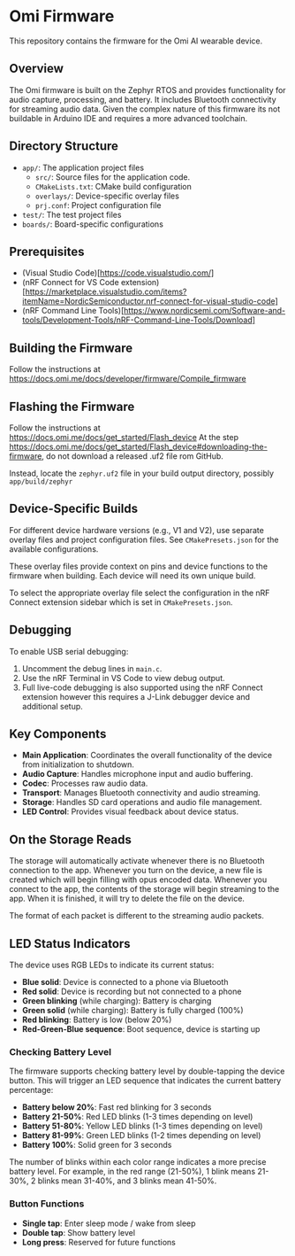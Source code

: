 # Omi Firmware

This repository contains the firmware for the Omi AI wearable device.

## Overview

The Omi firmware is built on the Zephyr RTOS and provides functionality for audio capture, processing, and battery. It includes Bluetooth connectivity for streaming audio data. Given the complex nature of this firmware its not buildable in Arduino IDE and requires a more advanced toolchain.

## Directory Structure

- `app/`: The application project files
    - `src/`: Source files for the application code.
    - `CMakeLists.txt`: CMake build configuration
    - `overlays/`: Device-specific overlay files
    - `prj.conf`: Project configuration file
- `test/`: The test project files
- `boards/`: Board-specific configurations

## Prerequisites

- (Visual Studio Code)[https://code.visualstudio.com/]
- (nRF Connect for VS Code extension)[https://marketplace.visualstudio.com/items?itemName=NordicSemiconductor.nrf-connect-for-visual-studio-code]
- (nRF Command Line Tools)[https://www.nordicsemi.com/Software-and-tools/Development-Tools/nRF-Command-Line-Tools/Download]

## Building the Firmware

Follow the instructions at https://docs.omi.me/docs/developer/firmware/Compile_firmware

## Flashing the Firmware

Follow the instructions at https://docs.omi.me/docs/get_started/Flash_device
At the step https://docs.omi.me/docs/get_started/Flash_device#downloading-the-firmware, do not download a released .uf2 file rom GitHub.

Instead, locate the `zephyr.uf2` file in your build output directory, possibly `app/build/zephyr`

## Device-Specific Builds

For different device hardware versions (e.g., V1 and V2), use separate overlay files and project configuration files. See `CMakePresets.json` for the available configurations.

These overlay files provide context on pins and device functions to the firmware when building. Each device will need its own unique build.

To select the appropriate overlay file select the configuration in the nRF Connect extension sidebar which is set in `CMakePresets.json`.

## Debugging

To enable USB serial debugging:

1. Uncomment the debug lines in `main.c`.
2. Use the nRF Terminal in VS Code to view debug output.
3. Full live-code debugging is also supported using the nRF Connect extension however this requires a J-Link debugger device and additional setup.

## Key Components

- **Main Application**: Coordinates the overall functionality of the device from initialization to shutdown.
- **Audio Capture**: Handles microphone input and audio buffering.
- **Codec**: Processes raw audio data.
- **Transport**: Manages Bluetooth connectivity and audio streaming.
- **Storage**: Handles SD card operations and audio file management.
- **LED Control**: Provides visual feedback about device status.

## On the Storage Reads

The storage will automatically activate whenever there is no Bluetooth connection to the app. Whenever you turn on the device, a new file is created which
will begin filling with opus encoded data. Whenever you connect to the app, the contents of the storage will begin streaming to the app. When it is finished, it will try to delete the file on the device.

The format of each packet is different to the streaming audio packets.

## LED Status Indicators

The device uses RGB LEDs to indicate its current status:

- **Blue solid**: Device is connected to a phone via Bluetooth
- **Red solid**: Device is recording but not connected to a phone
- **Green blinking** (while charging): Battery is charging
- **Green solid** (while charging): Battery is fully charged (100%)
- **Red blinking**: Battery is low (below 20%)
- **Red-Green-Blue sequence**: Boot sequence, device is starting up

### Checking Battery Level

The firmware supports checking battery level by double-tapping the device button. This will trigger an LED sequence that indicates the current battery percentage:

- **Battery below 20%**: Fast red blinking for 3 seconds
- **Battery 21-50%**: Red LED blinks (1-3 times depending on level)
- **Battery 51-80%**: Yellow LED blinks (1-3 times depending on level)
- **Battery 81-99%**: Green LED blinks (1-2 times depending on level)
- **Battery 100%**: Solid green for 3 seconds

The number of blinks within each color range indicates a more precise battery level. For example, in the red range (21-50%), 1 blink means 21-30%, 2 blinks mean 31-40%, and 3 blinks mean 41-50%.

### Button Functions

- **Single tap**: Enter sleep mode / wake from sleep
- **Double tap**: Show battery level
- **Long press**: Reserved for future functions
